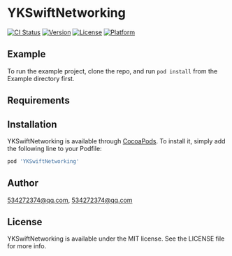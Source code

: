 # YKSwiftNetworking

[![CI Status](https://img.shields.io/travis/534272374@qq.com/YKSwiftNetworking.svg?style=flat)](https://travis-ci.org/534272374@qq.com/YKSwiftNetworking)
[![Version](https://img.shields.io/cocoapods/v/YKSwiftNetworking.svg?style=flat)](https://cocoapods.org/pods/YKSwiftNetworking)
[![License](https://img.shields.io/cocoapods/l/YKSwiftNetworking.svg?style=flat)](https://cocoapods.org/pods/YKSwiftNetworking)
[![Platform](https://img.shields.io/cocoapods/p/YKSwiftNetworking.svg?style=flat)](https://cocoapods.org/pods/YKSwiftNetworking)

## Example

To run the example project, clone the repo, and run `pod install` from the Example directory first.

## Requirements

## Installation

YKSwiftNetworking is available through [CocoaPods](https://cocoapods.org). To install
it, simply add the following line to your Podfile:

```ruby
pod 'YKSwiftNetworking'
```

## Author

534272374@qq.com, 534272374@qq.com

## License

YKSwiftNetworking is available under the MIT license. See the LICENSE file for more info.
